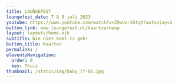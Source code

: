 ```yaml
---
title: LOUNGEFEST
loungefest_date: 7 & 8 juli 2023
youtube: https://www.youtube.com/watch?v=Z9uUx-SStqY?autoplay=1
button_link: www.loungefest.nl/kaartverkoop
layout: layouts/home.njk
subtitle: Wie niet komt is gek!
button_title: Kaarten
permalink: /
eleventyNavigation:
  order: 0
  key: Thuis
thumbnail: /static/img/baby_lf-01.jpg
---
```

